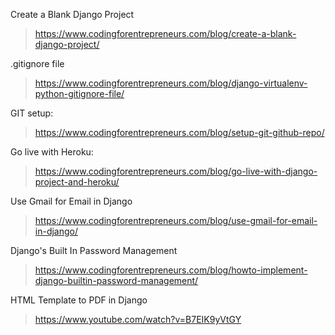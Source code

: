 Create a Blank Django Project

> https://www.codingforentrepreneurs.com/blog/create-a-blank-django-project/

.gitignore file

>  https://www.codingforentrepreneurs.com/blog/django-virtualenv-python-gitignore-file/

GIT setup:

> https://www.codingforentrepreneurs.com/blog/setup-git-github-repo/

Go live with Heroku:

> https://www.codingforentrepreneurs.com/blog/go-live-with-django-project-and-heroku/

Use Gmail for Email in Django

> https://www.codingforentrepreneurs.com/blog/use-gmail-for-email-in-django/

Django's Built In Password Management

> https://www.codingforentrepreneurs.com/blog/howto-implement-django-builtin-password-management/

HTML Template to PDF in Django

> https://www.youtube.com/watch?v=B7EIK9yVtGY

